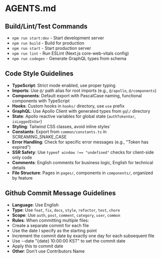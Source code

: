 # AGENTS.md

## Build/Lint/Test Commands

- `npm run start:dev` - Start development server
- `npm run build` - Build for production
- `npm run start` - Start production server
- `npm run lint` - Run ESLint (Next.js core-web-vitals config)
- `npm run codegen` - Generate GraphQL types from schema

## Code Style Guidelines

- **TypeScript**: Strict mode enabled, use proper typing
- **Imports**: Use `@/` path alias for root imports (e.g., `@/apollo`, `@/components`)
- **Components**: Default export with PascalCase naming, functional components with TypeScript
- **Hooks**: Custom hooks in `hooks/` directory, use `use` prefix
- **GraphQL**: Use Apollo Client with generated types from `gql/` directory
- **State**: Apollo reactive variables for global state (`authTokenVar`, `isLoggedInVar`)
- **Styling**: Tailwind CSS classes, avoid inline styles`
- **Constants**: Export from `common/constants.ts` in SCREAMING_SNAKE_CASE
- **Error Handling**: Check for specific error messages (e.g., "Token has expired")
- **SSR Safety**: Use `typeof window !== "undefined"` checks for client-side only code
- **Comments**: English comments for business logic, English for technical details
- **File Structure**: Pages in `pages/`, components in `components/`, organized by feature

## Github Commit Message Guidelines

- **Language**: Use English
- **Type**: Use `feat`, `fix`, `docs`, `style`, `refactor`, `test`, `chore`
- **Scope**: Use `auth`, `post`, `comment`, `category`, `user`, `common`
- **Rules**: When committing multiple files:
- Create a separate commit for each file
- Use the date I specify as the starting point
- Increment the commit date by exactly one day for each subsequent file
- Use --date "{date} 10:00:00 KST" to set the commit date
- Apply this to commit date
- **Other**: Don't use Contributors Name
